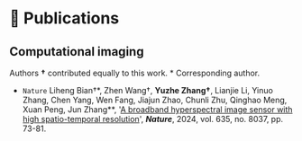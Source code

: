 
# 📝 Publications 
##  Computational imaging

Authors **†** contributed equally to this work. * Corresponding author.

- `Nature` Liheng Bian†\*, Zhen Wang†, **Yuzhe Zhang†**, Lianjie Li, Yinuo Zhang, Chen Yang, Wen Fang, Jiajun Zhao, Chunli Zhu, Qinghao Meng, Xuan Peng, Jun Zhang\**, '[A broadband hyperspectral image sensor with high spatio-temporal resolution](https://www.nature.com/articles/s41586-024-08109-1)', ***Nature***, 2024, vol. 635, no. 8037, pp. 73-81.  
